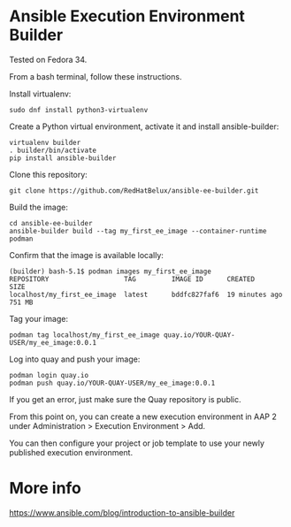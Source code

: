 # Ansible Execution Environment Builder

Tested on Fedora 34.

From a bash terminal, follow these instructions.

Install virtualenv:

```
sudo dnf install python3-virtualenv
```

Create a Python virtual environment, activate it and install ansible-builder:

```
virtualenv builder
. builder/bin/activate
pip install ansible-builder
```

Clone this repository:

```
git clone https://github.com/RedHatBelux/ansible-ee-builder.git
```

Build the image:

```
cd ansible-ee-builder
ansible-builder build --tag my_first_ee_image --container-runtime podman
```

Confirm that the image is available locally:

```
(builder) bash-5.1$ podman images my_first_ee_image
REPOSITORY                   TAG         IMAGE ID      CREATED         SIZE
localhost/my_first_ee_image  latest      bddfc827faf6  19 minutes ago  751 MB
```

Tag your image:

```
podman tag localhost/my_first_ee_image quay.io/YOUR-QUAY-USER/my_ee_image:0.0.1
```

Log into quay and push your image:

```
podman login quay.io
podman push quay.io/YOUR-QUAY-USER/my_ee_image:0.0.1
```

If you get an error, just make sure the Quay repository is public.

From this point on, you can create a new execution environment in AAP 2 under Administration > Execution Environment > Add.

You can then configure your project or job template to use your newly published execution environment.

# More info

https://www.ansible.com/blog/introduction-to-ansible-builder


